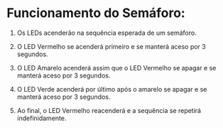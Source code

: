# Funcionamento do Semáforo:
1. Os LEDs acenderão na sequência esperada de um semáforo.

2. O LED Vermelho se acenderá primeiro e se manterá aceso por 3 segundos.

3. O LED Amarelo acenderá assim que o LED Vermelho se apagar e se manterá aceso por 3 segundos.

4. O LED Verde acenderá por último após o amarelo se apagar e se manterá aceso por 3 segundos.

5. Ao final, o LED Vermelho reacenderá e a sequência se repetirá indefinidamente.